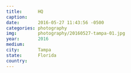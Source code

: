 ```yaml
---
title:  	HQ
caption:
date:   	2016-05-27 11:43:56 -0500
categories: photography
img:		photography/20160527-tampa-01.jpg
year:		2016
medium:
city:		Tampa
state:		Florida
country:
---
```

